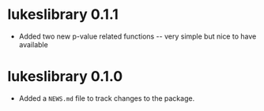 # lukeslibrary 0.1.1

* Added two new p-value related functions -- very simple but nice to have available

# lukeslibrary 0.1.0

* Added a `NEWS.md` file to track changes to the package.
